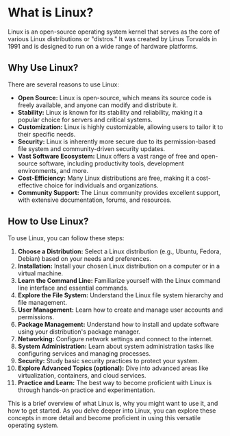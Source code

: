 # What is Linux?
Linux is an open-source operating system kernel that serves as the core of various Linux distributions or "distros." It was created by Linus Torvalds in 1991 and is designed to run on a wide range of hardware platforms.


## Why Use Linux?

There are several reasons to use Linux:

- **Open Source:** Linux is open-source, which means its source code is freely available, and anyone can modify and distribute it.
- **Stability:** Linux is known for its stability and reliability, making it a popular choice for servers and critical systems.
- **Customization:** Linux is highly customizable, allowing users to tailor it to their specific needs.
- **Security:** Linux is inherently more secure due to its permission-based file system and community-driven security updates.
- **Vast Software Ecosystem:** Linux offers a vast range of free and open-source software, including productivity tools, development environments, and more.
- **Cost-Efficiency:** Many Linux distributions are free, making it a cost-effective choice for individuals and organizations.
- **Community Support:** The Linux community provides excellent support, with extensive documentation, forums, and resources.

## How to Use Linux?

To use Linux, you can follow these steps:

1. **Choose a Distribution:** Select a Linux distribution (e.g., Ubuntu, Fedora, Debian) based on your needs and preferences.
2. **Installation:** Install your chosen Linux distribution on a computer or in a virtual machine.
3. **Learn the Command Line:** Familiarize yourself with the Linux command line interface and essential commands.
4. **Explore the File System:** Understand the Linux file system hierarchy and file management.
5. **User Management:** Learn how to create and manage user accounts and permissions.
6. **Package Management:** Understand how to install and update software using your distribution's package manager.
7. **Networking:** Configure network settings and connect to the internet.
8. **System Administration:** Learn about system administration tasks like configuring services and managing processes.
9. **Security:** Study basic security practices to protect your system.
10. **Explore Advanced Topics (optional):** Dive into advanced areas like virtualization, containers, and cloud services.
11. **Practice and Learn:** The best way to become proficient with Linux is through hands-on practice and experimentation.

This is a brief overview of what Linux is, why you might want to use it, and how to get started. As you delve deeper into Linux, you can explore these concepts in more detail and become proficient in using this versatile operating system.
